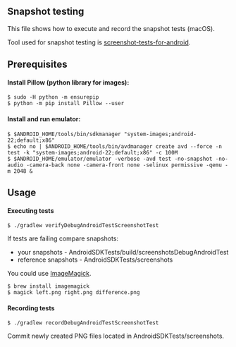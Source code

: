 Snapshot testing
------------

This file shows how to execute and record the snapshot tests (macOS).

Tool used for snapshot testing is [screenshot-tests-for-android](https://facebook.github.io/screenshot-tests-for-android/).

Prerequisites
------------

#### Install Pillow (python library for images):

    $ sudo -H python -m ensurepip
    $ python -m pip install Pillow --user

#### Install and run emulator:

    $ $ANDROID_HOME/tools/bin/sdkmanager "system-images;android-22;default;x86"
    $ echo no | $ANDROID_HOME/tools/bin/avdmanager create avd --force -n test -k "system-images;android-22;default;x86" -c 100M
    $ $ANDROID_HOME/emulator/emulator -verbose -avd test -no-snapshot -no-audio -camera-back none -camera-front none -selinux permissive -qemu -m 2048 &

Usage
------------
#### Executing tests

    $ ./gradlew verifyDebugAndroidTestScreenshotTest

If tests are failing compare snapshots:
- your snapshots - AndroidSDKTests/build/screenshotsDebugAndroidTest
- reference snapshots - AndroidSDKTests/screenshots

You could use [ImageMagick](https://imagemagick.org/).

    $ brew install imagemagick
    $ magick left.png right.png difference.png

#### Recording tests

    $ ./gradlew recordDebugAndroidTestScreenshotTest

Commit newly created PNG files located in AndroidSDKTests/screenshots.
